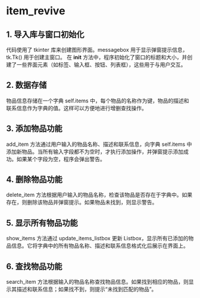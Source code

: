 # item_revive
## 1. 导入库与窗口初始化
代码使用了 tkinter 库来创建图形界面。messagebox 用于显示弹窗提示信息，tk.Tk() 用于创建主窗口。
在 __init__ 方法中，程序初始化了窗口的标题和大小，并创建了一些界面元素（如标签、输入框、按钮、列表框），这些用于与用户交互。
## 2. 数据存储
物品信息存储在一个字典 self.items 中，每个物品的名称作为键，物品的描述和联系信息作为字典的值。这样可以方便地进行增删查找操作。
## 3. 添加物品功能
add_item 方法通过用户输入的物品名称、描述和联系信息，向字典 self.items 中添加新物品。当所有输入字段都不为空时，才执行添加操作，并弹窗提示添加成功。如果某个字段为空，程序会弹出警告。
## 4. 删除物品功能
delete_item 方法根据用户输入的物品名称，检查该物品是否存在于字典中。如果存在，则删除该物品并弹窗提示。如果物品未找到，则显示警告。
## 5. 显示所有物品功能
show_items 方法通过 update_items_listbox 更新 Listbox，显示所有已添加的物品信息。它将字典中的所有物品名称、描述和联系信息格式化后展示在界面上。
## 6. 查找物品功能
search_item 方法根据输入的物品名称查找物品信息。如果找到相应的物品，则显示其描述和联系信息；如果找不到，则提示“未找到匹配的物品”。
